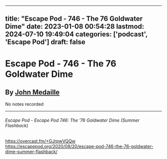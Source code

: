 
---
title: "Escape Pod - 746 - The 76 Goldwater Dime"
date: 2023-01-08 00:54:28
lastmod: 2024-07-10 19:49:04
categories: ['podcast', 'Escape Pod']
draft: false
---


# Escape Pod - 746 - The 76 Goldwater Dime
## By [John Medaille](https://escapepod.org/people/john-medaille/)

No notes recorded

- - -
###### Escape Pod - Escape Pod 746: The ’76 Goldwater Dime (Summer Flashback)

https://overcast.fm/+GJrpwVQQw  
https://escapepod.org/2020/08/20/escape-pod-746-the-76-goldwater-dime-summer-flashback/

<!-- #public #podcast #Escape Pod# -->

<!-- {BearID:CA5AA154-05F8-4B6E-9AEC-B284DE1EE1EB-28016-00002D97CF3402CF} -->
